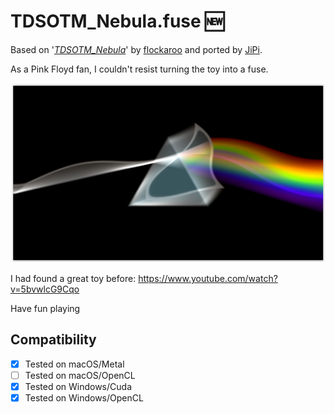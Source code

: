# TDSOTM_Nebula.fuse :new:

Based on '_[TDSOTM_Nebula](https://www.shadertoy.com/view/4dBSDV)_' by [flockaroo](https://www.shadertoy.com/user/bytewave) and ported by [JiPi](../../Site/Profiles/JiPi.md).

As a Pink Floyd fan, I couldn't resist turning the toy into a fuse.

[![TDSOTM_Nebula](TDSOTM_Nebula.png)](TDSOTM_Nebula.fuse)


I had found a great toy before: https://www.youtube.com/watch?v=5bvwlcG9Cqo

Have fun playing

## Compatibility
- [x] Tested on macOS/Metal
- [ ] Tested on macOS/OpenCL
- [x] Tested on Windows/Cuda
- [x] Tested on Windows/OpenCL
